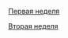 [Первая неделя](https://contest.yandex.ru/contest/61542/problems/)

[Вторая неделя](https://contest.yandex.ru/contest/61727/problems/)
